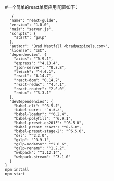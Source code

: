 #一个简单的react单页应用
配置如下：

	   {
	  "name": "react-guide",
	  "version": "1.0.0",
	  "main": "server.js",
	  "scripts": {
	    "start": "gulp"
	  },
	  "author": "Brad Westfall <brad@azpixels.com>",
	  "license": "ISC",
	  "dependencies": {
	    "axios": "^0.9.1",
	    "express": "^4.13.4",
	    "json-server": "^0.8.8",
	    "lodash": "^4.6.1",
	    "react": "0.14.7",
	    "react-dom": "0.14.7",
	    "react-redux": "^4.4.1",
	    "react-router": "2.0.0",
	    "redux": "^3.3.1"
	  },
	  "devDependencies": {
	    "babel-cli": "^6.5.1",
	    "babel-core": "^6.5.2",
	    "babel-loader": "^6.2.4",
	    "babel-polyfill": "^6.9.1",
	    "babel-preset-es2015": "^6.5.0",
	    "babel-preset-react": "^6.5.0",
	    "babel-preset-stage-2": "^6.5.0",
	    "del": "^2.2.0",
	    "gulp": "^3.9.1",
	    "gulp-nodemon": "^2.0.6",
	    "gulp-rename": "^1.2.2",
	    "webpack": "^1.12.14",
	    "webpack-stream": "^3.1.0"
	  }
	}
	npm install
	npm start
